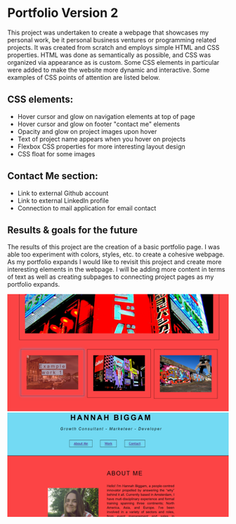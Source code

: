 # Portfolio Version 2

This project was undertaken to create a webpage that showcases my personal work, be it personal business ventures or programming related projects.
It was created from scratch and employs simple HTML and CSS properties. HTML was done as semantically as possible, and CSS was organized via appearance as is custom.
Some CSS elements in particular were added to make the website more dynamic and interactive. 
Some examples of CSS points of attention are listed below.

## CSS elements:
- Hover cursor and glow on navigation elements at top of page
- Hover cursor and glow on footer "contact me" elements
- Opacity and glow on project images upon hover
- Text of project name appears when you hover on projects
- Flexbox CSS properties for more interesting layout design
- CSS float for some images 

## Contact Me section: 
- Link to external Github account
- Link to external LinkedIn profile
- Connection to mail application for email contact
 
 ## Results & goals for the future
The results of this project are the creation of a basic portfolio page. I was able too experiment with colors, styles, etc. to create a cohesive webpage. As my portfolio expands I would like to revisit this project and create more interesting elements in the webpage. I will be adding more content in terms of text as well as creating subpages to connecting project pages as my portfolio expands.


<img src= "https://github.com/Hannybiggs/Portfolio/blob/main/Develop/Assets/images/readmeimage1.png?raw=true">

<img src= "https://github.com/Hannybiggs/Portfolio/blob/main/Develop/Assets/images/readmeimage2.png?raw=true">